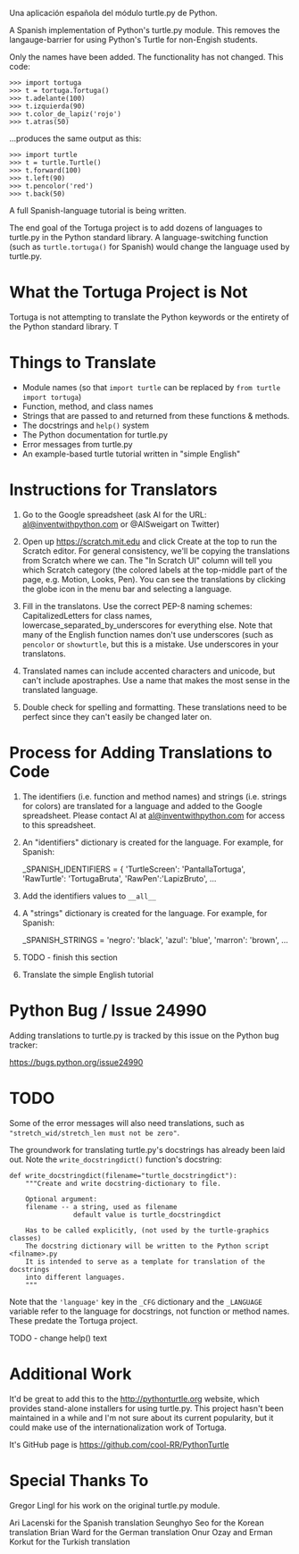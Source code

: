 

Una aplicación española del módulo turtle.py de Python.

A Spanish implementation of Python's turtle.py module. This removes the langauge-barrier for using Python's Turtle for non-Engish students.

Only the names have been added. The functionality has not changed. This code:

    >>> import tortuga
    >>> t = tortuga.Tortuga()
    >>> t.adelante(100)
    >>> t.izquierda(90)
    >>> t.color_de_lapiz('rojo')
    >>> t.atras(50)

...produces the same output as this:

    >>> import turtle
    >>> t = turtle.Turtle()
    >>> t.forward(100)
    >>> t.left(90)
    >>> t.pencolor('red')
    >>> t.back(50)


A full Spanish-language tutorial is being written.

The end goal of the Tortuga project is to add dozens of languages to turtle.py in the Python standard library. A language-switching function (such as `turtle.tortuga()` for Spanish) would change the language used by turtle.py.

# What the Tortuga Project is Not

Tortuga is not attempting to translate the Python keywords or the entirety of the Python standard library. T

# Things to Translate

- Module names (so that `import turtle` can be replaced by `from turtle import tortuga`)
- Function, method, and class names
- Strings that are passed to and returned from these functions & methods.
- The docstrings and `help()` system
- The Python documentation for turtle.py
- Error messages from turtle.py
- An example-based turtle tutorial written in "simple English"

# Instructions for Translators

1. Go to the Google spreadsheet (ask Al for the URL: al@inventwithpython.com or @AlSweigart on Twitter)

1. Open up https://scratch.mit.edu and click Create at the top to run the Scratch editor. For general consistency, we'll be copying the translations from Scratch where we can. The "In Scratch UI" column will tell you which Scratch category (the colored labels at the top-middle part of the page, e.g. Motion, Looks, Pen). You can see the translations by clicking the globe icon in the menu bar and selecting a language.

1. Fill in the translatons. Use the correct PEP-8 naming schemes: CapitalizedLetters for class names, lowercase_separated_by_underscores for everything else. Note that many of the English function names don't use underscores (such as `pencolor` or `showturtle`, but this is a mistake. Use underscores in your translatons.

1. Translated names can include accented characters and unicode, but can't include apostraphes. Use a name that makes the most sense in the translated language.

1. Double check for spelling and formatting. These translations need to be perfect since they can't easily be changed later on.

# Process for Adding Translations to Code

1. The identifiers (i.e. function and method names) and strings (i.e. strings for colors) are translated for a language and added to the Google spreadsheet. Please contact Al at al@inventwithpython.com for access to this spreadsheet.

1. An "identifiers" dictionary is created for the language. For example, for Spanish:

    _SPANISH_IDENTIFIERS = {
    'TurtleScreen': 'PantallaTortuga',
    'RawTurtle': 'TortugaBruta',
    'RawPen':'LapizBruto',
    ...

1. Add the identifiers values to `__all__`

1. A "strings" dictionary is created for the language. For example, for Spanish:

    _SPANISH_STRINGS =
    'negro': 'black',
    'azul': 'blue',
    'marron': 'brown',
    ...

1. TODO - finish this section

1. Translate the simple English tutorial


# Python Bug / Issue 24990

Adding translations to turtle.py is tracked by this issue on the Python bug tracker:

https://bugs.python.org/issue24990

# TODO

Some of the error messages will also need translations, such as `"stretch_wid/stretch_len must not be zero"`.



The groundwork for translating turtle.py's docstrings has already been laid out. Note the `write_docstringdict()` function's docstring:

    def write_docstringdict(filename="turtle_docstringdict"):
        """Create and write docstring-dictionary to file.

        Optional argument:
        filename -- a string, used as filename
                    default value is turtle_docstringdict

        Has to be called explicitly, (not used by the turtle-graphics classes)
        The docstring dictionary will be written to the Python script <filname>.py
        It is intended to serve as a template for translation of the docstrings
        into different languages.
        """

Note that the `'language'` key in the `_CFG` dictionary and the `_LANGUAGE` variable refer to the language for docstrings, not function or method names. These predate the Tortuga project.

TODO - change help() text

# Additional Work

It'd be great to add this to the http://pythonturtle.org website, which provides stand-alone installers for using turtle.py. This project hasn't been maintained in a while and I'm not sure about its current popularity, but it could make use of the internationalization work of Tortuga.

It's GitHub page is https://github.com/cool-RR/PythonTurtle

# Special Thanks To

Gregor Lingl for his work on the original turtle.py module.

Ari Lacenski for the Spanish translation
Seunghyo Seo for the Korean translation
Brian Ward for the German translation
Onur Ozay and Erman Korkut for the Turkish translation